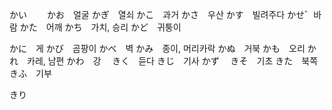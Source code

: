 
かい　　
かお　얼굴
かぎ　열쇠
かこ　과거
かさ　우산
かす　빌려주다
かせ゛바람
かた　어깨
かち　가치, 승리
かど　귀퉁이


かに　게
かび　곰팡이
かべ　벽
かみ　종이, 머리카락
かぬ　거북
かも　오리
かれ　카레, 남편
かわ　강　
きく　듣다
きじ　기사
かず　
きそ　기초
きた　북쪽
きふ　기부


きり